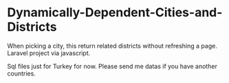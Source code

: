 # Dynamically-Dependent-Cities-and-Districts
When picking a city, this return related districts without refreshing a page. Laravel project via javascript.

Sql files just for Turkey for now. Please send me datas if you have another countries. 
